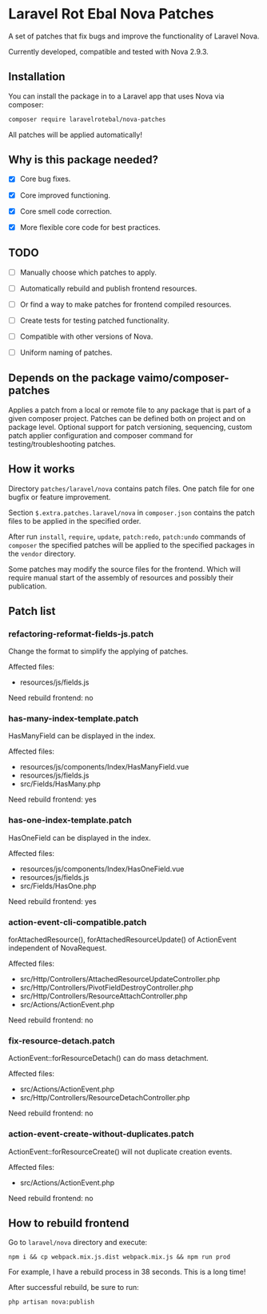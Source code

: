 # Laravel Rot Ebal Nova Patches
A set of patches that fix bugs and improve the functionality of Laravel Nova.

Currently developed, compatible and tested with Nova 2.9.3.


## Installation

You can install the package in to a Laravel app that uses Nova via composer:

```bash
composer require laravelrotebal/nova-patches
```

All patches will be applied automatically!


## Why is this package needed?

- [x] Core bug fixes.
- [x] Core improved functioning.
- [x] Core smell code correction.
- [x] More flexible core code for best practices.


## TODO

- [ ] Manually choose which patches to apply.
- [ ] Automatically rebuild and publish frontend resources.
- [ ] Or find a way to make patches for frontend compiled resources.
- [ ] Create tests for testing patched functionality.
- [ ] Compatible with other versions of Nova.
- [ ] Uniform naming of patches.


## Depends on the package vaimo/composer-patches

Applies a patch from a local or remote file to any package that is part of a given composer project. Patches can be defined both on project and on package level. Optional support for patch versioning, sequencing, custom patch applier configuration and composer command for testing/troubleshooting patches.


## How it works

Directory `patches/laravel/nova` contains patch files. One patch file for one bugfix or feature improvement.

Section `$.extra.patches.laravel/nova` in `composer.json` contains the patch files to be applied in the specified order.

After run `install`, `require`, `update`, `patch:redo`, `patch:undo` commands of `composer` the specified patches will be applied to the specified packages in the `vendor` directory.

Some patches may modify the source files for the frontend. Which will require manual start of the assembly of resources and possibly their publication.


## Patch list


### refactoring-reformat-fields-js.patch

Change the format to simplify the applying of patches.

Affected files:

- resources/js/fields.js

Need rebuild frontend: no


### has-many-index-template.patch

HasManyField can be displayed in the index.

Affected files:

- resources/js/components/Index/HasManyField.vue
- resources/js/fields.js
- src/Fields/HasMany.php

Need rebuild frontend: yes


### has-one-index-template.patch

HasOneField can be displayed in the index.

Affected files:

- resources/js/components/Index/HasOneField.vue
- resources/js/fields.js
- src/Fields/HasOne.php

Need rebuild frontend: yes


### action-event-cli-compatible.patch

forAttachedResource(), forAttachedResourceUpdate() of ActionEvent independent of NovaRequest.

Affected files:

- src/Http/Controllers/AttachedResourceUpdateController.php
- src/Http/Controllers/PivotFieldDestroyController.php
- src/Http/Controllers/ResourceAttachController.php
- src/Actions/ActionEvent.php

Need rebuild frontend: no


### fix-resource-detach.patch

ActionEvent::forResourceDetach() can do mass detachment.

Affected files:

- src/Actions/ActionEvent.php
- src/Http/Controllers/ResourceDetachController.php

Need rebuild frontend: no


### action-event-create-without-duplicates.patch

ActionEvent::forResourceCreate() will not duplicate creation events.

Affected files:

- src/Actions/ActionEvent.php

Need rebuild frontend: no 


## How to rebuild frontend

Go to `laravel/nova` directory and execute:

```
npm i && cp webpack.mix.js.dist webpack.mix.js && npm run prod
```

For example, I have a rebuild process in 38 seconds. This is a long time!

After successful rebuild, be sure to run:

```
php artisan nova:publish
```
